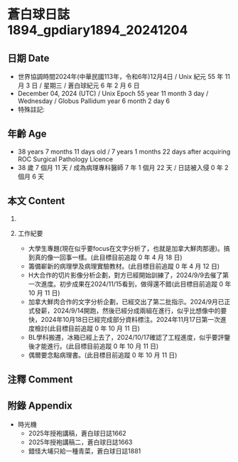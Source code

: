 [_metadata_:encoding]: - "utf-8"
[_metadata_:language]: - "zh-Hant-TW"
[_metadata_:fileformat]: - "markdown"
[_metadata_:MIME_type]: - "text/plain"
[_metadata_:markdown_version]: - "commonmark version 0.30"
[_metadata_:markdown_spec]: - "https://spec.commonmark.org/0.30/"

# 蒼白球日誌1894_gpdiary1894_20241204 #

## 日期 Date ##

* 世界協調時間2024年(中華民國113年，令和6年)12月4日 / Unix 紀元 55 年 11 月 3 日 / 星期三 / 蒼白球紀元 6 年 2 月 6 日
* December 04, 2024 (UTC) / Unix Epoch 55 year 11 month 3 day / Wednesday / Globus Pallidum year 6 month 2 day 6
* 特殊註記:

## 年齡 Age ##

* 38 years 7 months 11 days old / 7 years 1 months 22 days after acquiring ROC Surgical Pathology Licence
* 38 歲 7 個月 11 天 / 成為病理專科醫師 7 年 1 個月 22 天 / 日誌被入侵 0 年 2 個月 6 天

## 本文 Content ##

1. 

2. 工作紀要

    - 大學生專題(現在似乎要focus在文字分析了，也就是加拿大鮮肉那邊)。搞到真的像一回事一樣。(此目標目前追蹤 0 年 4 月 18 日)
    - 籌備嶄新的病理學及病理實驗教材。(此目標目前追蹤 0 年 4 月 12 日)
    - H大合作的切片影像分析企劃，對方已經開始訓練了，2024/9/9去催了第一次進度。初步成果在2024/11/15看到，做得還不錯(此目標目前追蹤 0 年 10 月 11 日)
    - 加拿大鮮肉合作的文字分析企劃，已經交出了第二批指示。2024/9月已正式發薪，2024/9/14開跑，然後已經分成兩組在進行，似乎比想像中的要快，2024年10月18日已經完成部分資料標注。2024年11月17日第一次進度檢討(此目標目前追蹤 0 年 10 月 11 日)
    - BL學科搬遷，冰箱已經上去了，2024/10/17確認了工程進度，似乎要評鑒後才能進行。(此目標目前追蹤 0 年 10 月 11 日)
    - 偶爾要念點病理書。(此目標目前追蹤 0 年 10 月 11 日)

## 注釋 Comment ##


## 附錄 Appendix ##

* 時光機
    - 2025年授袍講稿，蒼白球日誌1662
    - 2025年授袍講稿二，蒼白球日誌1663
    - 錯怪大埔只給一種青菜，蒼白球日誌1881
